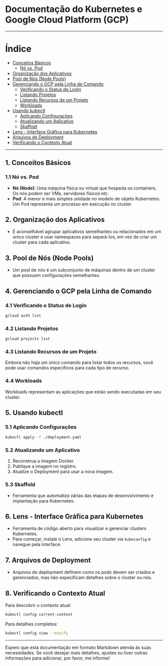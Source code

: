 # Documentação do Kubernetes e Google Cloud Platform (GCP)

---

# Índice

- [Conceitos Básicos](#1-conceitos-básicos)
    - [Nó vs. Pod](#11-nó-vs-pod)
- [Organização dos Aplicativos](#2-organização-dos-aplicativos)
- [Pool de Nós (Node Pools)](#3-pool-de-nós-node-pools)
- [Gerenciando o GCP pela Linha de Comando](#4-gerenciando-o-gcp-pela-linha-de-comando)
    - [Verificando o Status de Login](#41-verificando-o-status-de-login)
    - [Listando Projetos](#42-listando-projetos)
    - [Listando Recursos de um Projeto](#43-listando-recursos-de-um-projeto)
    - [Workloads](#44-workloads)
- [Usando kubectl](#5-usando-kubectl)
    - [Aplicando Configurações](#51-aplicando-configurações)
    - [Atualizando um Aplicativo](#52-atualizando-um-aplicativo)
    - [Skaffold](#53-skaffold)
- [Lens - Interface Gráfica para Kubernetes](#6-lens---interface-gráfica-para-kubernetes)
- [Arquivos de Deployment](#7-arquivos-de-deployment)
- [Verificando o Contexto Atual](#8-verificando-o-contexto-atual)

---

## 1. Conceitos Básicos

### 1.1 Nó vs. Pod

- **Nó (Node)**: Uma máquina física ou virtual que hospeda os containers. Os nós podem ser VMs, servidores físicos etc.
- **Pod**: A menor e mais simples unidade no modelo de objeto Kubernetes. Um Pod representa um processo em execução no cluster.

## 2. Organização dos Aplicativos

- É aconselhável agrupar aplicativos semelhantes ou relacionados em um único cluster e usar namespaces para separá-los, em vez de criar um cluster para cada aplicativo.

## 3. Pool de Nós (Node Pools)

- Um pool de nós é um subconjunto de máquinas dentro de um cluster que possuem configurações semelhantes.

## 4. Gerenciando o GCP pela Linha de Comando

### 4.1 Verificando o Status de Login

```bash
gcloud auth list
```

### 4.2 Listando Projetos

```bash
gcloud projects list
```

### 4.3 Listando Recursos de um Projeto

Embora não haja um único comando para listar todos os recursos, você pode usar comandos específicos para cada tipo de recurso.

### 4.4 Workloads

Workloads representam as aplicações que estão sendo executadas em seu cluster.

## 5. Usando kubectl

### 5.1 Aplicando Configurações

```bash
kubectl apply -f ./deployment.yaml
```

### 5.2 Atualizando um Aplicativo

1. Reconstrua a imagem Docker.
2. Publique a imagem no registro.
3. Atualize o Deployment para usar a nova imagem.

### 5.3 Skaffold

- Ferramenta que automatiza várias das etapas de desenvolvimento e implantação para Kubernetes.

## 6. Lens - Interface Gráfica para Kubernetes

- Ferramenta de código aberto para visualizar e gerenciar clusters Kubernetes.
- Para começar, instale o Lens, adicione seu cluster via `kubeconfig` e navegue pela interface.

## 7. Arquivos de Deployment

- Arquivos de deployment definem como os pods devem ser criados e gerenciados, mas não especificam detalhes sobre o cluster ou nós.

## 8. Verificando o Contexto Atual

Para descobrir o contexto atual:

```bash
kubectl config current-context
```

Para detalhes completos:

```bash
kubectl config view --minify
```

---

Espero que esta documentação em formato Markdown atenda às suas necessidades. Se você desejar mais detalhes, ajustes ou tiver outras informações para adicionar, por favor, me informe!